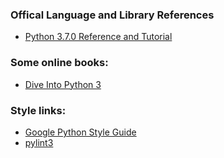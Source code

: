 
### Offical Language and Library References
* [Python 3.7.0 Reference and Tutorial](https://docs.python.org/3/)

### Some online books:
* [Dive Into Python 3](http://www.diveintopython3.net/)


### Style links:
* [Google Python Style Guide](https://github.com/google/styleguide/blob/gh-pages/pyguide.md)
* [pylint3](https://www.pylint.org/)
